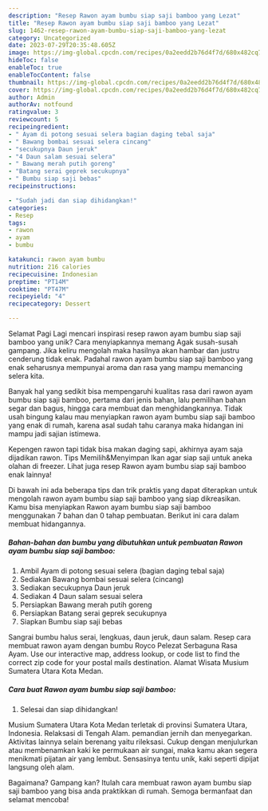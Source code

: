 ```yaml
---
description: "Resep Rawon ayam bumbu siap saji bamboo yang Lezat"
title: "Resep Rawon ayam bumbu siap saji bamboo yang Lezat"
slug: 1462-resep-rawon-ayam-bumbu-siap-saji-bamboo-yang-lezat
category: Uncategorized
date: 2023-07-29T20:35:48.605Z
image: https://img-global.cpcdn.com/recipes/0a2eedd2b76d4f7d/680x482cq70/rawon-ayam-bumbu-siap-saji-bamboo-foto-resep-utama.jpg
hideToc: false
enableToc: true
enableTocContent: false
thumbnail: https://img-global.cpcdn.com/recipes/0a2eedd2b76d4f7d/680x482cq70/rawon-ayam-bumbu-siap-saji-bamboo-foto-resep-utama.jpg
cover: https://img-global.cpcdn.com/recipes/0a2eedd2b76d4f7d/680x482cq70/rawon-ayam-bumbu-siap-saji-bamboo-foto-resep-utama.jpg
author: Admin
authorAv: notfound
ratingvalue: 3
reviewcount: 5
recipeingredient:
- " Ayam di potong sesuai selera bagian daging tebal saja"
- " Bawang bombai sesuai selera cincang"
- "secukupnya Daun jeruk"
- "4 Daun salam sesuai selera"
- " Bawang merah putih goreng"
- "Batang serai geprek secukupnya"
- " Bumbu siap saji bebas"
recipeinstructions:

- "Sudah jadi dan siap dihidangkan!"
categories:
- Resep
tags:
- rawon
- ayam
- bumbu

katakunci: rawon ayam bumbu 
nutrition: 216 calories
recipecuisine: Indonesian
preptime: "PT14M"
cooktime: "PT47M"
recipeyield: "4"
recipecategory: Dessert

---
```



Selamat Pagi Lagi mencari inspirasi resep rawon ayam bumbu siap saji bamboo yang unik? Cara menyiapkannya memang Agak susah-susah gampang. Jika keliru mengolah maka hasilnya akan hambar dan justru cenderung tidak enak. Padahal rawon ayam bumbu siap saji bamboo yang enak seharusnya mempunyai aroma dan rasa yang mampu memancing selera kita.


Banyak hal yang sedikit bisa mempengaruhi kualitas rasa dari rawon ayam bumbu siap saji bamboo, pertama dari jenis bahan, lalu pemilihan bahan segar dan bagus, hingga cara membuat dan menghidangkannya. Tidak usah bingung kalau mau menyiapkan rawon ayam bumbu siap saji bamboo yang enak di rumah, karena asal sudah tahu caranya maka hidangan ini mampu jadi sajian istimewa.

Kepengen rawon tapi tidak bisa makan daging sapi, akhirnya ayam saja dijadikan rawon. Tips Memilih&amp;Menyimpan Ikan agar siap saji untuk aneka olahan di freezer. Lihat juga resep Rawon ayam bumbu siap saji bamboo enak lainnya!


Di bawah ini ada beberapa tips dan trik praktis yang dapat diterapkan untuk mengolah rawon ayam bumbu siap saji bamboo yang siap dikreasikan. Kamu bisa menyiapkan Rawon ayam bumbu siap saji bamboo menggunakan 7 bahan dan 0 tahap pembuatan. Berikut ini cara dalam membuat hidangannya.

<!--inarticleads1-->

##### Bahan-bahan dan bumbu yang dibutuhkan untuk pembuatan Rawon ayam bumbu siap saji bamboo:

1. Ambil  Ayam di potong sesuai selera (bagian daging tebal saja)
1. Sediakan  Bawang bombai sesuai selera (cincang)
1. Sediakan secukupnya Daun jeruk
1. Sediakan 4 Daun salam sesuai selera
1. Persiapkan  Bawang merah putih goreng
1. Persiapkan Batang serai geprek secukupnya
1. Siapkan  Bumbu siap saji bebas


Sangrai bumbu halus serai, lengkuas, daun jeruk, daun salam. Resep cara membuat rawon ayam dengan bumbu Royco Pelezat Serbaguna Rasa Ayam. Use our interactive map, address lookup, or code list to find the correct zip code for your postal mails destination. Alamat Wisata Musium Sumatera Utara Kota Medan. 

<!--inarticleads2-->

##### Cara buat Rawon ayam bumbu siap saji bamboo:


1. Selesai dan siap dihidangkan!

Musium Sumatera Utara Kota Medan terletak di provinsi Sumatera Utara, Indonesia. Relaksasi di Tengah Alam. pemandian jernih dan menyegarkan. Aktivitas lainnya selain berenang yaitu rileksasi. Cukup dengan menjulurkan atau membenamkan kaki ke permukaan air sungai, maka kamu akan segera menikmati pijatan air yang lembut. Sensasinya tentu unik, kaki seperti dipijat langsung oleh alam. 

Bagaimana? Gampang kan? Itulah cara membuat rawon ayam bumbu siap saji bamboo yang bisa anda praktikkan di rumah. Semoga bermanfaat dan selamat mencoba!
